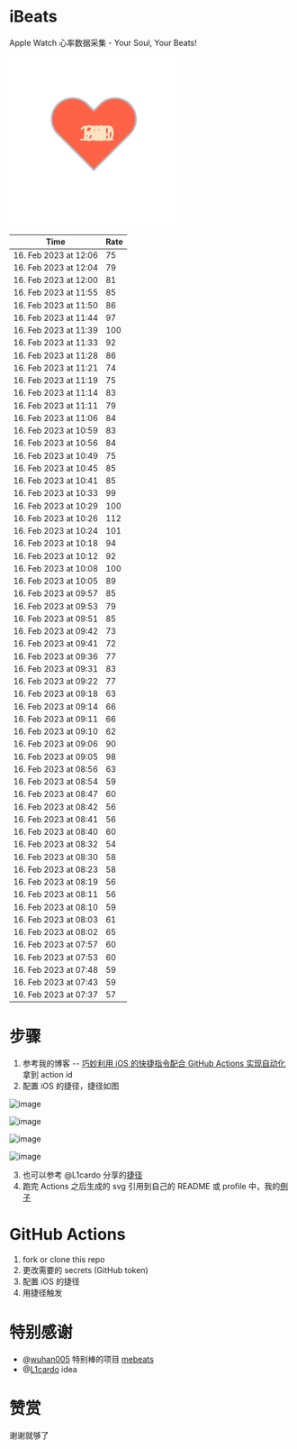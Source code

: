 # iBeats
Apple Watch 心率数据采集 - Your Soul, Your Beats!

![](./files/heart.svg)

<!--START_SECTION:my_heart_rate-->
| Time | Rate | 
 | ---- | ---- | 
| 16. Feb 2023 at 12:06 | 75 |
| 16. Feb 2023 at 12:04 | 79 |
| 16. Feb 2023 at 12:00 | 81 |
| 16. Feb 2023 at 11:55 | 85 |
| 16. Feb 2023 at 11:50 | 86 |
| 16. Feb 2023 at 11:44 | 97 |
| 16. Feb 2023 at 11:39 | 100 |
| 16. Feb 2023 at 11:33 | 92 |
| 16. Feb 2023 at 11:28 | 86 |
| 16. Feb 2023 at 11:21 | 74 |
| 16. Feb 2023 at 11:19 | 75 |
| 16. Feb 2023 at 11:14 | 83 |
| 16. Feb 2023 at 11:11 | 79 |
| 16. Feb 2023 at 11:06 | 84 |
| 16. Feb 2023 at 10:59 | 83 |
| 16. Feb 2023 at 10:56 | 84 |
| 16. Feb 2023 at 10:49 | 75 |
| 16. Feb 2023 at 10:45 | 85 |
| 16. Feb 2023 at 10:41 | 85 |
| 16. Feb 2023 at 10:33 | 99 |
| 16. Feb 2023 at 10:29 | 100 |
| 16. Feb 2023 at 10:26 | 112 |
| 16. Feb 2023 at 10:24 | 101 |
| 16. Feb 2023 at 10:18 | 94 |
| 16. Feb 2023 at 10:12 | 92 |
| 16. Feb 2023 at 10:08 | 100 |
| 16. Feb 2023 at 10:05 | 89 |
| 16. Feb 2023 at 09:57 | 85 |
| 16. Feb 2023 at 09:53 | 79 |
| 16. Feb 2023 at 09:51 | 85 |
| 16. Feb 2023 at 09:42 | 73 |
| 16. Feb 2023 at 09:41 | 72 |
| 16. Feb 2023 at 09:36 | 77 |
| 16. Feb 2023 at 09:31 | 83 |
| 16. Feb 2023 at 09:22 | 77 |
| 16. Feb 2023 at 09:18 | 63 |
| 16. Feb 2023 at 09:14 | 66 |
| 16. Feb 2023 at 09:11 | 66 |
| 16. Feb 2023 at 09:10 | 62 |
| 16. Feb 2023 at 09:06 | 90 |
| 16. Feb 2023 at 09:05 | 98 |
| 16. Feb 2023 at 08:56 | 63 |
| 16. Feb 2023 at 08:54 | 59 |
| 16. Feb 2023 at 08:47 | 60 |
| 16. Feb 2023 at 08:42 | 56 |
| 16. Feb 2023 at 08:41 | 56 |
| 16. Feb 2023 at 08:40 | 60 |
| 16. Feb 2023 at 08:32 | 54 |
| 16. Feb 2023 at 08:30 | 58 |
| 16. Feb 2023 at 08:23 | 58 |
| 16. Feb 2023 at 08:19 | 56 |
| 16. Feb 2023 at 08:11 | 56 |
| 16. Feb 2023 at 08:10 | 59 |
| 16. Feb 2023 at 08:03 | 61 |
| 16. Feb 2023 at 08:02 | 65 |
| 16. Feb 2023 at 07:57 | 60 |
| 16. Feb 2023 at 07:53 | 60 |
| 16. Feb 2023 at 07:48 | 59 |
| 16. Feb 2023 at 07:43 | 59 |
| 16. Feb 2023 at 07:37 | 57 |

<!--END_SECTION:my_heart_rate-->

# 步骤
1. 参考我的博客 -- [巧妙利用 iOS 的快捷指令配合 GitHub Actions 实现自动化](https://github.com/yihong0618/gitblog/issues/198) 拿到 action id
2. 配置 iOS 的捷径，捷径如图

![image](https://user-images.githubusercontent.com/15976103/122154218-0db0b480-ce97-11eb-93bb-5aec07c558dc.png)

![image](https://user-images.githubusercontent.com/15976103/122154236-186b4980-ce97-11eb-8e4b-70551a0391ae.png)

![image](https://user-images.githubusercontent.com/15976103/122154268-2d47dd00-ce97-11eb-902e-3acf292265a9.png)

![image](https://user-images.githubusercontent.com/15976103/122174055-fa144680-ceb4-11eb-9be2-3eb83cd516f7.png)

3. 也可以参考 @L1cardo 分享的[捷径](https://www.icloud.com/shortcuts/6ab6047b459c41ad822ad6b94b1c03d4)
4. 跑完 Actions 之后生成的 svg 引用到自己的 README 或 profile 中，我的[例子](https://github.com/yihong0618) 

# GitHub Actions

1. fork or clone this repo
2. 更改需要的 secrets (GitHub token)
3. 配置 iOS 的捷径
4. 用捷径触发

# 特别感谢
- @[wuhan005](https://github.com/wuhan005) 特别棒的项目 [mebeats](https://github.com/wuhan005/mebeats)
- @[L1cardo](https://github.com/L1cardo) idea

# 赞赏
谢谢就够了
